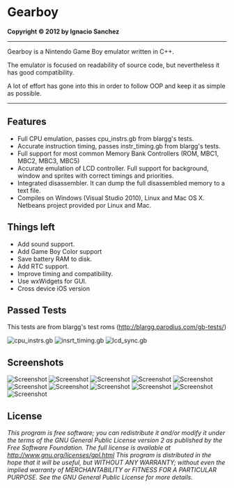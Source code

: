 Gearboy
=======
<b>Copyright &copy; 2012 by Ignacio Sanchez</b>

----------

Gearboy is a Nintendo Game Boy emulator written in C++.

The emulator is focused on readability of source code, but nevertheless it has good compatibility.

A lot of effort has gone into this in order to follow OOP and keep it as simple as possible.

----------

Features
--------

- Full CPU emulation, passes cpu_instrs.gb from blargg's tests.
- Accurate instruction timing, passes instr_timing.gb from blargg's tests.
- Full support for most common Memory Bank Controllers (ROM, MBC1, MBC2, MBC3, MBC5)
- Accurate emulation of LCD controller. Full support for background, window and sprites with correct timings and priorities.
- Integrated disassembler. It can dump the full disassembled memory to a text file.
- Compiles on Windows (Visual Studio 2010), Linux and Mac OS X. Netbeans project provided por Linux and Mac.

Things left
-----------

- Add sound support.
- Add Game Boy Color support
- Save battery RAM to disk.
- Add RTC support.
- Improve timing and compatibility.
- Use wxWidgets for GUI.
- Cross device iOS version

Passed Tests
------------

This tests are from blargg's test roms (http://blargg.parodius.com/gb-tests/)

![cpu_instrs.gb](http://www.geardome.com/files/gearboy/12.png) 
![insrt_timing.gb](http://www.geardome.com/files/gearboy/13.png) 
![lcd_sync.gb](http://www.geardome.com/files/gearboy/14.png)

Screenshots
-----------

![Screenshot](http://www.geardome.com/files/gearboy/1.png)
![Screenshot](http://www.geardome.com/files/gearboy/2.png)
![Screenshot](http://www.geardome.com/files/gearboy/3.png)
![Screenshot](http://www.geardome.com/files/gearboy/4.png)
![Screenshot](http://www.geardome.com/files/gearboy/5.png)
![Screenshot](http://www.geardome.com/files/gearboy/6.png)
![Screenshot](http://www.geardome.com/files/gearboy/7.png)
![Screenshot](http://www.geardome.com/files/gearboy/8.png)
![Screenshot](http://www.geardome.com/files/gearboy/9.png)
![Screenshot](http://www.geardome.com/files/gearboy/10.png)
![Screenshot](http://www.geardome.com/files/gearboy/11.png)



License
-------

<i>This program is free software; you can redistribute it and/or modify it under the terms of the GNU General Public License version 2 as published by the Free Software Foundation. The full license is available at http://www.gnu.org/licenses/gpl.html This program is distributed in the hope that it will be useful, but WITHOUT ANY WARRANTY; without even the implied warranty of MERCHANTABILITY or FITNESS FOR A PARTICULAR PURPOSE. See the GNU General Public License for more details.</i>